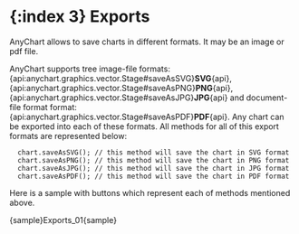 {:index 3}
Exports
======================
AnyChart allows to save charts in different formats. It may be an image or pdf file.

AnyChart supports tree image-file formats: {api:anychart.graphics.vector.Stage#saveAsSVG}**SVG**{api}, {api:anychart.graphics.vector.Stage#saveAsPNG}**PNG**{api}, {api:anychart.graphics.vector.Stage#saveAsJPG}**JPG**{api} and document-file format format: {api:anychart.graphics.vector.Stage#saveAsPDF}**PDF**{api}. Any chart can be exported into each of these formats. All methods for all of this export formats are represented below:

```
  chart.saveAsSVG(); // this method will save the chart in SVG format
  chart.saveAsPNG(); // this method will save the chart in PNG format
  chart.saveAsJPG(); // this method will save the chart in JPG format
  chart.saveAsPDF(); // this method will save the chart in PDF format
```

Here is a sample with buttons which represent each of methods mentioned above.

{sample}Exports\_01{sample}